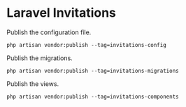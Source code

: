# Laravel Invitations



Publish the configuration file.

```
php artisan vendor:publish --tag=invitations-config
```

Publish the migrations.

```
php artisan vendor:publish --tag=invitations-migrations
```

Publish the views.

```
php artisan vendor:publish --tag=invitations-components
```
